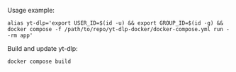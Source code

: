 Usage example:

    alias yt-dlp='export USER_ID=$(id -u) && export GROUP_ID=$(id -g) && docker compose -f /path/to/repo/yt-dlp-docker/docker-compose.yml run --rm app'

Build and update yt-dlp:

    docker compose build
